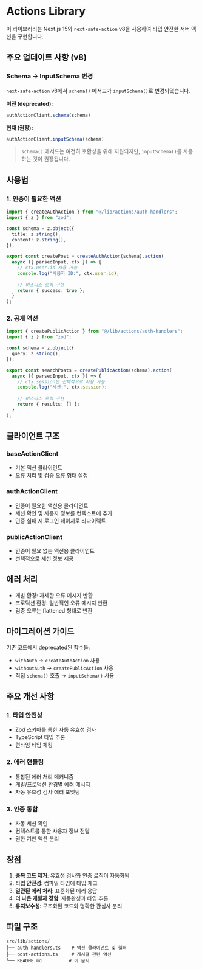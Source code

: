 # Actions Library

이 라이브러리는 Next.js 15와 `next-safe-action` v8을 사용하여 타입 안전한 서버 액션을 구현합니다.

## 주요 업데이트 사항 (v8)

### Schema → InputSchema 변경

`next-safe-action` v8에서 `schema()` 메서드가 `inputSchema()`로 변경되었습니다. 

**이전 (deprecated):**
```typescript
authActionClient.schema(schema)
```

**현재 (권장):**
```typescript
authActionClient.inputSchema(schema)
```

> `schema()` 메서드는 여전히 호환성을 위해 지원되지만, `inputSchema()`를 사용하는 것이 권장됩니다.

## 사용법

### 1. 인증이 필요한 액션

```typescript
import { createAuthAction } from "@/lib/actions/auth-handlers";
import { z } from "zod";

const schema = z.object({
  title: z.string(),
  content: z.string(),
});

export const createPost = createAuthAction(schema).action(
  async ({ parsedInput, ctx }) => {
    // ctx.user.id 사용 가능
    console.log("사용자 ID:", ctx.user.id);
    
    // 비즈니스 로직 구현
    return { success: true };
  }
);
```

### 2. 공개 액션

```typescript
import { createPublicAction } from "@/lib/actions/auth-handlers";
import { z } from "zod";

const schema = z.object({
  query: z.string(),
});

export const searchPosts = createPublicAction(schema).action(
  async ({ parsedInput, ctx }) => {
    // ctx.session은 선택적으로 사용 가능
    console.log("세션:", ctx.session);
    
    // 비즈니스 로직 구현
    return { results: [] };
  }
);
```

## 클라이언트 구조

### baseActionClient
- 기본 액션 클라이언트
- 오류 처리 및 검증 오류 형태 설정

### authActionClient
- 인증이 필요한 액션용 클라이언트
- 세션 확인 및 사용자 정보를 컨텍스트에 추가
- 인증 실패 시 로그인 페이지로 리다이렉트

### publicActionClient
- 인증이 필요 없는 액션용 클라이언트
- 선택적으로 세션 정보 제공

## 에러 처리

- 개발 환경: 자세한 오류 메시지 반환
- 프로덕션 환경: 일반적인 오류 메시지 반환
- 검증 오류는 flattened 형태로 반환

## 마이그레이션 가이드

기존 코드에서 deprecated된 함수들:
- `withAuth` → `createAuthAction` 사용
- `withoutAuth` → `createPublicAction` 사용
- 직접 `schema()` 호출 → `inputSchema()` 사용

## 주요 개선 사항

### 1. 타입 안전성
- Zod 스키마를 통한 자동 유효성 검사
- TypeScript 타입 추론
- 런타임 타입 체킹

### 2. 에러 핸들링
- 통합된 에러 처리 메커니즘
- 개발/프로덕션 환경별 에러 메시지
- 자동 유효성 검사 에러 포맷팅

### 3. 인증 통합
- 자동 세션 확인
- 컨텍스트를 통한 사용자 정보 전달
- 권한 기반 액션 분리

## 장점

1. **중복 코드 제거**: 유효성 검사와 인증 로직이 자동화됨
2. **타입 안전성**: 컴파일 타임에 타입 체크
3. **일관된 에러 처리**: 표준화된 에러 응답
4. **더 나은 개발자 경험**: 자동완성과 타입 추론
5. **유지보수성**: 구조화된 코드와 명확한 관심사 분리

## 파일 구조

```
src/lib/actions/
├── auth-handlers.ts    # 액션 클라이언트 및 헬퍼
├── post-actions.ts     # 게시글 관련 액션
└── README.md          # 이 문서
``` 